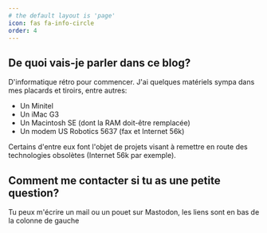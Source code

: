 ```yaml
---
# the default layout is 'page'
icon: fas fa-info-circle
order: 4
---
```


## De quoi vais-je parler dans ce blog?
D'informatique rétro pour commencer. J'ai quelques matériels sympa dans mes placards et tiroirs, entre autres:
* Un Minitel
* Un iMac G3
* Un Macintosh SE (dont la RAM doit-être remplacée)
* Un modem US Robotics 5637 (fax et Internet 56k)

Certains d'entre eux font l'objet de projets visant à remettre en route des technologies obsolètes (Internet 56k par exemple). 

## Comment me contacter si tu as une petite question?
Tu peux m'écrire un mail ou un pouet sur Mastodon, les liens sont en bas de la colonne de gauche

